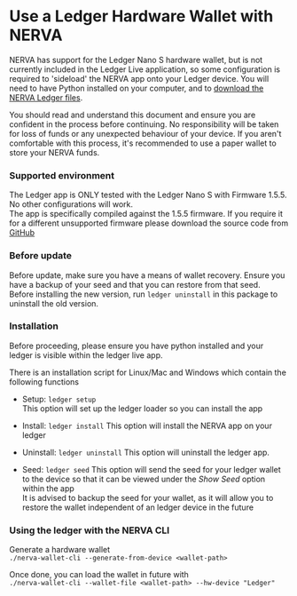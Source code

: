 # Use a Ledger Hardware Wallet with NERVA
NERVA has support for the Ledger Nano S hardware wallet, but is not currently included in the Ledger Live application, so some configuration is required to 'sideload' the NERVA app onto your Ledger device. You will need to have Python installed on your computer, and to [download the NERVA Ledger files][nerva-ledger-link].

You should read and understand this document and ensure you are confident in the process before continuing. No responsibility will be taken for loss of funds or any unexpected behaviour of your device. If you aren't comfortable with this process, it's recommended to use a paper wallet to store your NERVA funds.

### Supported environment

The Ledger app is ONLY tested with the Ledger Nano S with Firmware 1.5.5. No other configurations will work.  
The app is specifically compiled against the 1.5.5 firmware. If you require it for a different unsupported firmware please download the source code from [GitHub][nerva-ledger-code-link]

### Before update

Before update, make sure you have a means of wallet recovery. Ensure you have a backup of your seed and that you can restore from that seed.  
Before installing the new version, run `ledger uninstall` in this package to uninstall the old version.
 
### Installation

Before proceeding, please ensure you have python installed and your ledger is visible within the ledger live app.

There is an installation script for Linux/Mac and Windows which contain the following functions

- Setup: `ledger setup`  
This option will set up the ledger loader so you can install the app

- Install: `ledger install`
This option will install the NERVA app on your ledger

- Uninstall: `ledger uninstall`
This option will uninstall the ledger app.

- Seed: `ledger seed`
This option will send the seed for your ledger wallet to the device so that it can be viewed under the *Show Seed* option within the app  
It is advised to backup the seed for your wallet, as it will allow you to restore the wallet independent of an ledger device in the future

### Using the ledger with the NERVA CLI

Generate a hardware wallet  
`./nerva-wallet-cli --generate-from-device <wallet-path>`

Once done, you can load the wallet in future with  
`./nerva-wallet-cli --wallet-file <wallet-path> --hw-device "Ledger"`




<!--Reference links -->
[nerva-ledger-link]: https://github.com/nerva-project/ledger
[nerva-ledger-code-link]: https://github.com/nerva-project/ledger